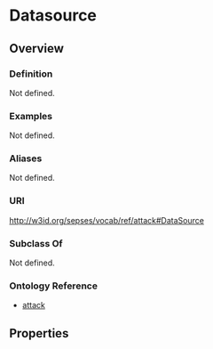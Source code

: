 # Datasource

## Overview

### Definition
Not defined.

### Examples
Not defined.

### Aliases
Not defined.

### URI
http://w3id.org/sepses/vocab/ref/attack#DataSource

### Subclass Of
Not defined.

### Ontology Reference
- [attack](http://w3id.org/sepses/vocab/ref/attack#)

## Properties
